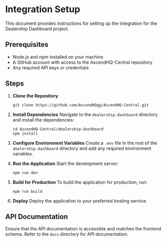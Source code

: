 # Integration Setup

This document provides instructions for setting up the integration for the Dealership Dashboard project.

## Prerequisites

- Node.js and npm installed on your machine
- A GitHub account with access to the AscendHQ-Central repository
- Any required API keys or credentials

## Steps

1. **Clone the Repository**
   ```
   git clone https://github.com/AscendHQgg/AscendHQ-Central.git
   ```

2. **Install Dependencies**
   Navigate to the `dealership-dashboard` directory and install the dependencies:
   ```
   cd AscendHQ-Central/dealership-dashboard
   npm install
   ```

3. **Configure Environment Variables**
   Create a `.env` file in the root of the `dealership-dashboard` directory and add any required environment variables.

4. **Run the Application**
   Start the development server:
   ```
   npm run dev
   ```

5. **Build for Production**
   To build the application for production, run:
   ```
   npm run build
   ```

6. **Deploy**
   Deploy the application to your preferred hosting service.

## API Documentation

Ensure that the API documentation is accessible and matches the frontend schema. Refer to the `docs` directory for API documentation.

